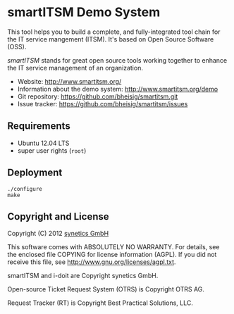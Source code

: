 #   smartITSM Demo System

This tool helps you to build a complete, and fully-integrated tool chain for the IT service mangement (ITSM). It's based on Open Source Software (OSS).

_smartITSM_ stands for great open source tools working together to enhance the IT service management of an organization.

*   Website: <http://www.smartitsm.org/>
*   Information about the demo system: <http://www.smartitsm.org/demo>
*   Git repository: <https://github.com/bheisig/smartitsm.git>
*   Issue tracker: <https://github.com/bheisig/smartitsm/issues>


##  Requirements

*   Ubuntu 12.04 LTS
*   super user rights (`root`)


##   Deployment

    ./configure
    make


##   Copyright and License

Copyright (C) 2012 [synetics GmbH](http://www.i-doit.com/)

This software comes with ABSOLUTELY NO WARRANTY. For details, see the enclosed file COPYING for license information (AGPL). If you did not receive this file, see <http://www.gnu.org/licenses/agpl.txt>.

smartITSM and i-doit are Copyright synetics GmbH.

Open-source Ticket Request System (OTRS) is Copyright OTRS AG.

Request Tracker (RT) is Copyright Best Practical Solutions, LLC.
